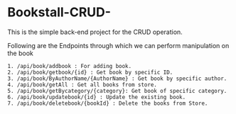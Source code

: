 # Bookstall-CRUD-
This is the simple back-end project for the CRUD operation.

Following are the Endpoints through which we can perform manipulation on the book

    1. /api/book/addbook : For adding book.
    2. /api/book/getbook/{id} : Get book by specific ID.
    3. /api/book/ByAuthorName/{AuthorName} : Get book by specific author.
    4. /api/book/getAll : Get all books from store.
    5. /api/book/getBycategory/{category}: Get book of specific category.
    6. /api/book/updatebook/{id} : Update the existing book.
    7. /api/book/deletebook/{bookId} : Delete the books from Store.
